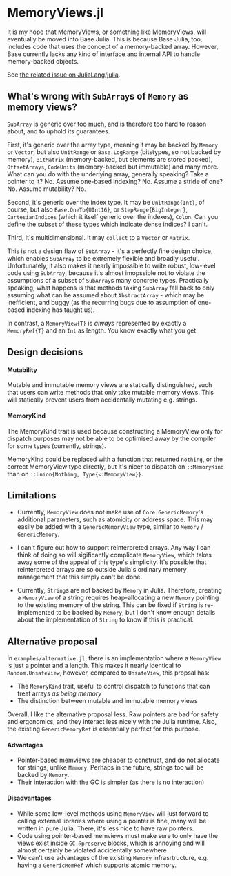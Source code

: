 # MemoryViews.jl
It is my hope that MemoryViews, or something like MemoryViews, will eventually
be moved into Base Julia.
This is because Base Julia, too, includes code that uses the concept of a memory-backed array.
However, Base currently lacks any kind of interface and internal API to handle memory-backed objects.

See [the related issue on JuliaLang/julia](https://github.com/JuliaLang/julia/issues/54581).

## What's wrong with `SubArray`s of `Memory` as memory views?
`SubArray` is generic over too much, and is therefore too hard to reason about,
and to uphold its guarantees.

First, it's generic over the array type, meaning it may be backed by `Memory` or `Vector`, but also `UnitRange` or `Base.LogRange` (bitstypes, so not backed by memory), `BitMatrix` (memory-backed, but elements are stored packed), `OffsetArrays`, `CodeUnits` (memory-backed but immutable) and many more.
What can you do with the underlying array, generally speaking? Take a pointer to it? No. Assume one-based indexing? No. Assume a stride of one? No. Assume mutability? No.

Second, it's generic over the index type. It may be `UnitRange{Int}`, of course, but also `Base.OneTo{UInt16}`, or `StepRange{BigInteger}`, `CartesianIndices` (which it itself generic over the indexes), `Colon`.
Can you define the subset of these types which indicate dense indices? I can't.

Third, it's multidimensional. It may `collect` to a `Vector` or `Matrix`.

This is not a design flaw of `SubArray` - it's a perfectly fine design choice, which enables `SubArray` to be extremely flexible and broadly useful.
Unfortunately, it also makes it nearly impossible to write robust, low-level code using `SubArray`, because it's almost imopssible not to violate the assumptions of a subset of `SubArray`s many concrete types.
Practically speaking, what happens is that methods taking `SubArray` fall back to only assuming what can be assumed about `AbstractArray` - which may be inefficient, and buggy (as the recurring bugs due to assumption of one-based indexing has taught us).

In contrast, a `MemoryView{T}` is _always_ represented by exactly a `MemoryRef{T}` and an `Int` as length.
You know exactly what you get.

## Design decisions
#### Mutability
Mutable and immutable memory views are statically distinguished, such that users
can write methods that only take mutable memory views.
This will statically prevent users from accidentally mutating e.g. strings.

#### MemoryKind
The MemoryKind trait is used because constructing a MemoryView only for dispatch purposes
may not be able to be optimised away by the compiler for some types (currently, strings).

MemoryKind could be replaced with a function that returned `nothing`, or the correct
MemoryView type directly, but it's nicer to dispatch on `::MemoryKind` than on `::Union{Nothing, Type{<:MemoryView}}`.

## Limitations
* Currently, `MemoryView` does not make use of `Core.GenericMemory`'s additional parameters, such as
  atomicity or address space.
  This may easily be added with a `GenericMemoryView` type, similar to `Memory` / `GenericMemory`.

* I can't figure out how to support reinterpreted arrays.
  Any way I can think of doing so will sigificantly complicate `MemoryView`, which takes away some of
  the appeal of this type's simplicity.
  It's possible that reinterpreted arrays are so outside Julia's ordinary memory management
  that this simply can't be done.

* Currently, `String`s are not backed by `Memory` in Julia. Therefore, creating a `MemoryView` of a string
  requires heap-allocating a new `Memory` pointing to the existing memory of the string.
  This can be fixed if `String` is re-implemented to be backed by `Memory`, but I don't know
  enough details about the implementation of `String` to know if this is practical.

## Alternative proposal
In `examples/alternative.jl`, there is an implementation where a `MemoryView` is just a pointer and a length.
This makes it nearly identical to `Random.UnsafeView`, however, compared to `UnsafeView`, this propsal has:

* The `MemoryKind` trait, useful to control dispatch to functions that can treat arrays _as being memory_
* The distinction between mutable and immutable memory views

Overall, I like the alternative proposal less. Raw pointers are bad for safety and ergonomics, and they interact
less nicely with the Julia runtime. Also, the existing `GenericMemoryRef` is essentially perfect for this purpose.

#### Advantages
* Pointer-based memviews are cheaper to construct, and do not allocate for strings, unlike `Memory`.
  Perhaps in the future, strings too will be backed by `Memory`.
* Their interaction with the GC is simpler (as there is no interaction)

#### Disadvantages
* While some low-level methods using `MemoryView` will just forward to calling external libraries where
  using a pointer is fine, many will be written in pure Julia. There, it's less nice to have raw pointers.
* Code using pointer-based memviews must make sure to only have the views exist inside `GC.@preserve` blocks,
  which is annoying and will almost certainly be violated accidentally somewhere
* We can't use advantages of the existing `Memory` infrasrtructure, e.g. having a `GenericMemRef` which supports
  atomic memory.

